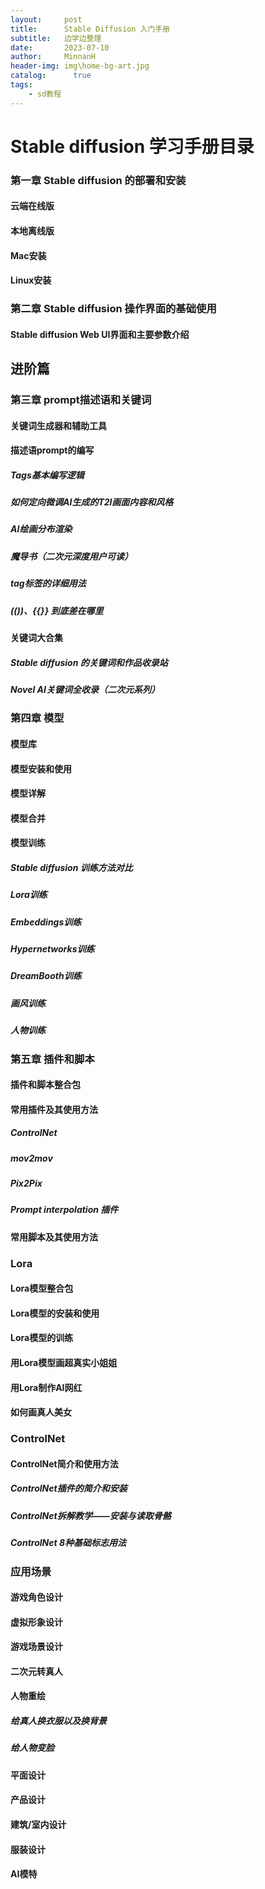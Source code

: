 ```yaml
---
layout:     post
title:      Stable Diffusion 入门手册
subtitle:   边学边整理
date:       2023-07-10
author:     MinnanH
header-img: img\home-bg-art.jpg
catalog: 	  true
tags:
    - sd教程
---
```


# Stable diffusion 学习手册目录


### 第一章 Stable diffusion 的部署和安装

#### 云端在线版
#### 本地离线版
#### Mac安装
#### Linux安装

### 第二章 Stable diffusion 操作界面的基础使用
#### Stable diffusion Web UI界面和主要参数介绍

## 进阶篇

### 第三章 prompt描述语和关键词
#### 关键词生成器和辅助工具
#### 描述语prompt的编写
##### Tags基本编写逻辑
##### 如何定向微调AI生成的T2l画面内容和风格
##### AI绘画分布渲染
##### 魔导书（二次元深度用户可读）
##### tag标签的详细用法
##### (())、{{}} 到底差在哪里
#### 关键词大合集
##### Stable diffusion 的关键词和作品收录站
##### Novel AI关键词全收录（二次元系列）

### 第四章 模型
#### 模型库
#### 模型安装和使用
#### 模型详解
#### 模型合并
#### 模型训练
##### Stable diffusion 训练方法对比
##### Lora训练
##### Embeddings训练
##### Hypernetworks训练
##### DreamBooth训练
##### 画风训练
##### 人物训练

### 第五章 插件和脚本
#### 插件和脚本整合包
#### 常用插件及其使用方法
##### ControlNet
##### mov2mov
##### Pix2Pix
##### Prompt interpolation 插件
#### 常用脚本及其使用方法

### Lora
#### Lora模型整合包
#### Lora模型的安装和使用
#### Lora模型的训练
#### 用Lora模型画超真实小姐姐
#### 用Lora制作AI网红
#### 如何画真人美女

### ControlNet
#### ControlNet简介和使用方法
##### ControlNet插件的简介和安装
##### ControlNet拆解教学——安装与读取骨骼
##### ControlNet 8种基础标志用法

### 应用场景
#### 游戏角色设计
#### 虚拟形象设计
#### 游戏场景设计
#### 二次元转真人
#### 人物重绘
##### 给真人换衣服以及换背景
##### 给人物变脸
#### 平面设计
#### 产品设计
#### 建筑/室内设计
#### 服装设计
#### AI模特

